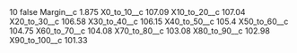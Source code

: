 <?xml version="1.0" encoding="UTF-8"?>
<CustomMetadata xmlns="http://soap.sforce.com/2006/04/metadata" xmlns:xsi="http://www.w3.org/2001/XMLSchema-instance" xmlns:xsd="http://www.w3.org/2001/XMLSchema">
    <label>10</label>
    <protected>false</protected>
    <values>
        <field>Margin__c</field>
        <value xsi:type="xsd:double">1.875</value>
    </values>
    <values>
        <field>X0_to_10__c</field>
        <value xsi:type="xsd:double">107.09</value>
    </values>
    <values>
        <field>X10_to_20__c</field>
        <value xsi:type="xsd:double">107.04</value>
    </values>
    <values>
        <field>X20_to_30__c</field>
        <value xsi:type="xsd:double">106.58</value>
    </values>
    <values>
        <field>X30_to_40__c</field>
        <value xsi:type="xsd:double">106.15</value>
    </values>
    <values>
        <field>X40_to_50__c</field>
        <value xsi:type="xsd:double">105.4</value>
    </values>
    <values>
        <field>X50_to_60__c</field>
        <value xsi:type="xsd:double">104.75</value>
    </values>
    <values>
        <field>X60_to_70__c</field>
        <value xsi:type="xsd:double">104.08</value>
    </values>
    <values>
        <field>X70_to_80__c</field>
        <value xsi:type="xsd:double">103.08</value>
    </values>
    <values>
        <field>X80_to_90__c</field>
        <value xsi:type="xsd:double">102.98</value>
    </values>
    <values>
        <field>X90_to_100__c</field>
        <value xsi:type="xsd:double">101.33</value>
    </values>
</CustomMetadata>
